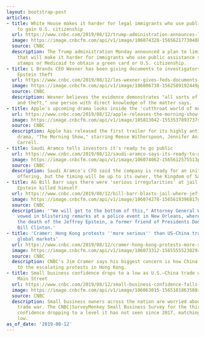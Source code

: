 ```yaml
---
layout: bootstrap-post
articles:
- title: White House makes it harder for legal immigrants who use public assistance
    to gain U.S. citizenship
  url: https://www.cnbc.com/2019/08/12/trump-administration-announces-latest-effort-to-limit-legal-immigration.html
  image: https://image.cnbcfm.com/api/v1/image/106074328-1565621773048ken.jpg?v=1565621788
  source: CNBC
  description: The Trump administration Monday announced a plan to limit legal immigration
    that will make it harder for immigrants who use public assistance such as food
    stamps or Medicaid to obtain a green card or U.S. citizenship.
- title: L Brands CEO Wexner has been giving documents to investigators showing alleged
    Epstein theft
  url: https://www.cnbc.com/2019/08/12/les-wexner-gives-feds-documents-showing-alleged-jeffrey-epstein-theft.html
  image: https://image.cnbcfm.com/api/v1/image/106006738-1562589192449preview-1.jpg?v=1563904929
  source: CNBC
  description: Wexner believes the evidence demonstrates "all sorts of irregularities
    and theft," one person with direct knowledge of the matter says.
- title: Apple's upcoming drama looks inside the 'cutthroat world of morning TV'
  url: https://www.cnbc.com/2019/08/12/apple-releases-the-morning-show-trailer.html
  image: https://image.cnbcfm.com/api/v1/image/105813042-1553537893737screenshot2019-03-25at2.16.19pm.png?v=1553537906
  source: CNBC
  description: Apple has released the first trailer for its highly anticipated newsroom
    drama, "The Morning Show," starring Reese Witherspoon, Jennifer Aniston and Steve
    Carrell.
- title: Saudi Aramco tells investors it's ready to go public
  url: https://www.cnbc.com/2019/08/12/saudi-aramco-says-its-ready-to-go-public.html
  image: https://image.cnbcfm.com/api/v1/image/106074062-1565612575513preview.jpg?v=1565612579
  source: CNBC
  description: Saudi Aramco's CFO said the company is ready for an initial public
    offering, but the timing will be up to its owner, the Kingdom of Saudi Arabia.
- title: AG Bill Barr says there were 'serious irregularities' at jail where Jeffrey
    Epstein killed himself
  url: https://www.cnbc.com/2019/08/12/bill-barr-blasts-jail-where-jeffrey-epstein-killed-himself.html
  image: https://image.cnbcfm.com/api/v1/image/106074278-1565619396817gettyimages-1155782667.jpeg?v=1565619437
  source: CNBC
  description: '"We will get to the bottom of this," Attorney General William Barr
    vowed in blistering remarks at a police event in New Orleans, where he addressed
    the death of the Jeffrey Epstein, a former friend of Presidents Donald Trump and
    Bill Clinton.'
- title: 'Cramer: Hong Kong protests ''more serious'' than US-China trade war for
    global markets'
  url: https://www.cnbc.com/2019/08/12/cramer-hong-kong-protests-more-serious-than-us-china-trade-war.html
  image: https://image.cnbcfm.com/api/v1/image/106073312-1565555523829rts2m79k.jpg?v=1565555613
  source: CNBC
  description: CNBC's Jim Cramer says his biggest concern is how China might respond
    to the escalating protests in Hong Kong.
- title: Small business confidence drops to a low as U.S.–China trade war rattles
    Main Street
  url: https://www.cnbc.com/2019/08/12/small-business-confidence-falls-to-a-low-as-trade-war-hits-main-street.html
  image: https://image.cnbcfm.com/api/v1/image/106063015-1565101863508rtx72e71.jpg?v=1565610620
  source: CNBC
  description: Small business owners across the nation are worried about the U.S.–China
    trade war. The CNBC|SurveyMonkey Small Business Survey for the third quarter finds
    confidence dropping to a level it has not seen since 2017, matching an all-time
    low.
as_of_date: '2019-08-12'
---
```


